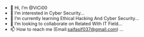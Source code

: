 - 👋 Hi, I’m @ViCi00
- 👀 I’m interested in Cyber Security...
- 🌱 I’m currently learning Ethical Hacking And Cyber Security...
- 💞️ I’m looking to collaborate on Related With IT Field...
- 📫 How to reach me (Email:saifasif037@gmail.com) ...

<!---
ViCi00/ViCi00 is a ✨ special ✨ repository because its `README.md` (this file) appears on your GitHub profile.
You can click the Preview link to take a look at your changes.
--->
